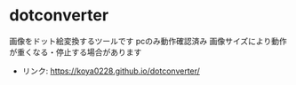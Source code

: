# dotconverter
画像をドット絵変換するツールです
pcのみ動作確認済み
画像サイズにより動作が重くなる・停止する場合があります
- リンク: https://koya0228.github.io/dotconverter/
